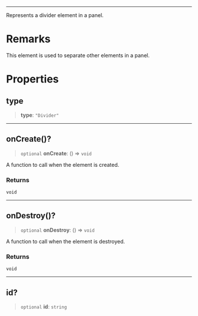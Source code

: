 ***

Represents a divider element in a panel.

# Remarks

This element is used to separate other elements in a panel.

# Properties

## type

> **type**: `"Divider"`

***

## onCreate()?

> `optional` **onCreate**: () => `void`

A function to call when the element is created.

### Returns

`void`

***

## onDestroy()?

> `optional` **onDestroy**: () => `void`

A function to call when the element is destroyed.

### Returns

`void`

***

## id?

> `optional` **id**: `string`
